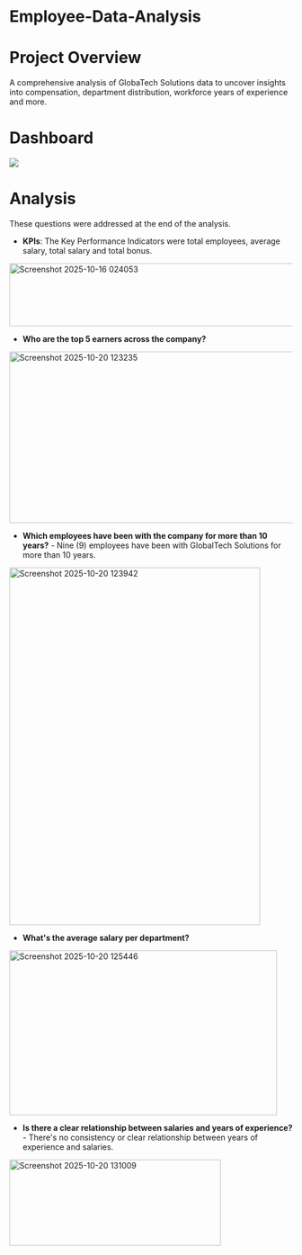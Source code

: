 # Employee-Data-Analysis
# Project Overview
A comprehensive analysis of GlobaTech Solutions data to uncover insights into compensation, department distribution, workforce years of experience and more.
# Dashboard
<img Dashboard src="https://github.com/user-attachments/assets/26850787-a2d2-4271-ba9d-eb0c1a95c405" />

# Analysis
These questions were addressed at the end of the analysis.

 - **KPIs**: The Key Performance Indicators were total employees, average salary, total salary and total bonus.
<img width="913" height="112" alt="Screenshot 2025-10-16 024053" src="https://github.com/user-attachments/assets/9269e4d2-9d5a-49b3-a8fb-bb3df5629979" />

 - **Who are the top 5 earners across the company?**
 <img width="507" height="305" alt="Screenshot 2025-10-20 123235" src="https://github.com/user-attachments/assets/5ed08e37-7c75-4447-a45a-4ce2df9223a7" />
 
 - **Which employees have been with the company for more than 10 years?** - Nine (9) employees have been with GlobalTech Solutions for more than 10 years.
<img width="446" height="636" alt="Screenshot 2025-10-20 123942" src="https://github.com/user-attachments/assets/960fd0f7-c27a-43a8-b108-f768dd4911f8" />

 - **What's the average salary per department?**
<img width="476" height="293" alt="Screenshot 2025-10-20 125446" src="https://github.com/user-attachments/assets/0ebdd2f7-de85-4bf0-b416-fbed8da71fe6" />

 - **Is there a clear relationship between salaries and years of experience?** - There's no consistency or clear relationship between years of experience and salaries. 
<img width="376" height="153" alt="Screenshot 2025-10-20 131009" src="https://github.com/user-attachments/assets/4899d3d5-b141-46a6-a7aa-9611b9ace4d0" />

